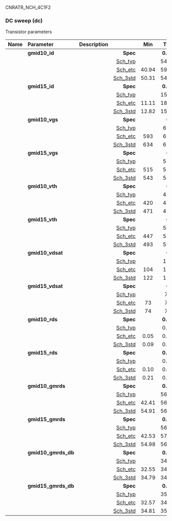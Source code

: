 CNRATR_NCH_4C1F2

### DC sweep (dc)

Transistor parameters



|**Name**|**Parameter**|**Description**| |**Min**|**Typ**|**Max**| Unit|
|:---|:---|:---|---:|:---:|:---:|:---:| ---:|
||**gmid10\_id** || **Spec**  |  | **0.00** |  | **uA** |
| | | |<a href='results/dc_Sch_typical.html'>Sch_typ</a>| | 54.82 |  | |
| | | |<a href='results/dc_Sch_etc.html'>Sch_etc</a>|40.94 | 59.78 | 80.27 | |
| | | |<a href='results/dc_Sch_mc.html'>Sch_3std</a>|50.31 | 54.94 | 59.56 | |
||**gmid15\_id** || **Spec**  |  | **0.00** |  | **uA** |
| | | |<a href='results/dc_Sch_typical.html'>Sch_typ</a>| | 15.18 |  | |
| | | |<a href='results/dc_Sch_etc.html'>Sch_etc</a>|11.11 | 18.32 | 29.22 | |
| | | |<a href='results/dc_Sch_mc.html'>Sch_3std</a>|12.82 | 15.24 | 17.67 | |
||**gmid10\_vgs** || **Spec**  |  | **0** |  | **mV** |
| | | |<a href='results/dc_Sch_typical.html'>Sch_typ</a>| | 657 |  | |
| | | |<a href='results/dc_Sch_etc.html'>Sch_etc</a>|593 | 653 | 715 | |
| | | |<a href='results/dc_Sch_mc.html'>Sch_3std</a>|634 | 659 | 683 | |
||**gmid15\_vgs** || **Spec**  |  | **0** |  | **mV** |
| | | |<a href='results/dc_Sch_typical.html'>Sch_typ</a>| | 570 |  | |
| | | |<a href='results/dc_Sch_etc.html'>Sch_etc</a>|515 | 582 | 650 | |
| | | |<a href='results/dc_Sch_mc.html'>Sch_3std</a>|543 | 571 | 599 | |
||**gmid10\_vth** || **Spec**  |  | **0** |  | **mV** |
| | | |<a href='results/dc_Sch_typical.html'>Sch_typ</a>| | 486 |  | |
| | | |<a href='results/dc_Sch_etc.html'>Sch_etc</a>|420 | 483 | 551 | |
| | | |<a href='results/dc_Sch_mc.html'>Sch_3std</a>|471 | 487 | 502 | |
||**gmid15\_vth** || **Spec**  |  | **0** |  | **mV** |
| | | |<a href='results/dc_Sch_typical.html'>Sch_typ</a>| | 507 |  | |
| | | |<a href='results/dc_Sch_etc.html'>Sch_etc</a>|447 | 515 | 582 | |
| | | |<a href='results/dc_Sch_mc.html'>Sch_3std</a>|493 | 508 | 523 | |
||**gmid10\_vdsat** || **Spec**  |  | **0** |  | **mV** |
| | | |<a href='results/dc_Sch_typical.html'>Sch_typ</a>| | 126 |  | |
| | | |<a href='results/dc_Sch_etc.html'>Sch_etc</a>|104 | 118 | 130 | |
| | | |<a href='results/dc_Sch_mc.html'>Sch_3std</a>|122 | 126 | 130 | |
||**gmid15\_vdsat** || **Spec**  |  | **0** |  | **mV** |
| | | |<a href='results/dc_Sch_typical.html'>Sch_typ</a>| | 79 |  | |
| | | |<a href='results/dc_Sch_etc.html'>Sch_etc</a>|73 | 76 | 79 | |
| | | |<a href='results/dc_Sch_mc.html'>Sch_3std</a>|74 | 79 | 83 | |
||**gmid10\_rds** || **Spec**  |  | **0.00** |  | **MOhm** |
| | | |<a href='results/dc_Sch_typical.html'>Sch_typ</a>| | 0.10 |  | |
| | | |<a href='results/dc_Sch_etc.html'>Sch_etc</a>|0.05 | 0.10 | 0.19 | |
| | | |<a href='results/dc_Sch_mc.html'>Sch_3std</a>|0.09 | 0.10 | 0.11 | |
||**gmid15\_rds** || **Spec**  |  | **0.00** |  | **MOhm** |
| | | |<a href='results/dc_Sch_typical.html'>Sch_typ</a>| | 0.25 |  | |
| | | |<a href='results/dc_Sch_etc.html'>Sch_etc</a>|0.10 | 0.21 | 0.47 | |
| | | |<a href='results/dc_Sch_mc.html'>Sch_3std</a>|0.21 | 0.25 | 0.28 | |
||**gmid10\_gmrds** || **Spec**  |  | **0.00** |  | **V** |
| | | |<a href='results/dc_Sch_typical.html'>Sch_typ</a>| | 56.02 |  | |
| | | |<a href='results/dc_Sch_etc.html'>Sch_etc</a>|42.41 | 56.98 | 77.04 | |
| | | |<a href='results/dc_Sch_mc.html'>Sch_3std</a>|54.91 | 56.08 | 57.25 | |
||**gmid15\_gmrds** || **Spec**  |  | **0.00** |  | **V** |
| | | |<a href='results/dc_Sch_typical.html'>Sch_typ</a>| | 56.44 |  | |
| | | |<a href='results/dc_Sch_etc.html'>Sch_etc</a>|42.53 | 57.42 | 78.37 | |
| | | |<a href='results/dc_Sch_mc.html'>Sch_3std</a>|54.98 | 56.48 | 57.99 | |
||**gmid10\_gmrds\_db** || **Spec**  |  | **0.00** |  | **dB** |
| | | |<a href='results/dc_Sch_typical.html'>Sch_typ</a>| | 34.97 |  | |
| | | |<a href='results/dc_Sch_etc.html'>Sch_etc</a>|32.55 | 34.86 | 37.73 | |
| | | |<a href='results/dc_Sch_mc.html'>Sch_3std</a>|34.79 | 34.98 | 35.16 | |
||**gmid15\_gmrds\_db** || **Spec**  |  | **0.00** |  | **dB** |
| | | |<a href='results/dc_Sch_typical.html'>Sch_typ</a>| | 35.03 |  | |
| | | |<a href='results/dc_Sch_etc.html'>Sch_etc</a>|32.57 | 34.92 | 37.88 | |
| | | |<a href='results/dc_Sch_mc.html'>Sch_3std</a>|34.81 | 35.04 | 35.27 | |

